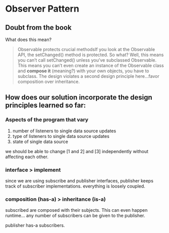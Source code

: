 # Observer Pattern

## Doubt from the book

What does this mean?

> Observable protects crucial methodsIf you look at the Observable API, the setChanged() method is protected. So what? Well, this means you can’t call setChanged() unless you’ve subclassed Observable. This means you can’t even create an instance of the Observable class and **compose it** (meaning?) with your own objects, you have to subclass. The design violates a second design principle here...favor composition over inheritance.

## How does our solution incorporate the design principles learned so far:

### Aspects of the program that vary

1. number of listeners to single data source updates
2. type of listeners to single data source updates
3. state of single data source

we should be able to change [1 and 2] and [3] independently without affecting each other. 

### interface > implement

since we are using subscribe and publisher interfaces, publisher keeps track of subscriber implementations. everything is loosely coupled.

### composition (has-a) > inheritance (is-a)

subscribed are composed with their subjects. This can even happen runtime... any number of subscribers can be given to the publisher.

publisher has-a subscribers.